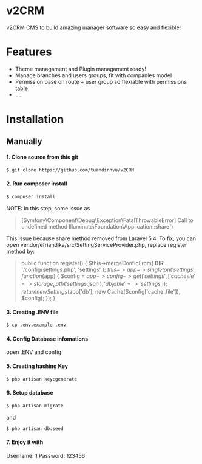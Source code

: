 # v2CRM
v2CRM CMS to build amazing manager software so easy and flexible!

# Features
- Theme managament and Plugin managament ready!
- Manage branches and users groups, fit with companies model
- Permission base on route + user group so flexiable with permissions table
- ....

# Installation
## Manually
#### 1. Clone source from this git
```sh
$ git clone https://github.com/tuandinhvu/v2CRM
```
#### 2. Run composer install
```sh
$ composer install
```

NOTE: In this step, some issue as
> [Symfony\Component\Debug\Exception\FatalThrowableError]
> Call to undefined method Illuminate\Foundation\Application::share()

This issue because share method removed from Laravel 5.4. To fix, you can open vendor/efriandika/src/SettingServiceProvider.php, replace register method by:

>public function register()
>   {
>        $this->mergeConfigFrom(
>            __DIR__ . '/config/settings.php', 'settings'
>        );
>        $this->app->singleton('settings', function ($app) {
>            $config = $app->config->get('settings', [
>                'cache_file' => storage_path('settings.json'),
>                'db_table'   => 'settings'
>            ]);
>            return new Settings($app['db'], new Cache($config['cache_file']), $config);
>        });
>    }

#### 3. Creating .ENV file
```sh
$ cp .env.example .env
```

#### 4. Config Database infomations
open .ENV and config

#### 5. Creating hashing Key
```sh
$ php artisan key:generate
```

#### 6. Setup database
```sh
$ php artisan migrate
```
and
```sh
$ php artisan db:seed
```

#### 7. Enjoy it with
Username: 1 
Password: 123456
